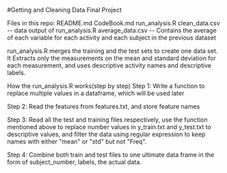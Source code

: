 #Getting and Cleaning Data Final Project

Files in this repo:
README.md
CodeBook.md
run_analysis.R 
clean_data.csv -- data output of run_analysis.R
average_data.csv -- Contains the average of each variable for each activity and each subject in the previous dataset

run_analysis.R merges the training and the test sets to create one data set. It Extracts only the measurements on the mean and standard deviation for each measurement, and uses descriptive activity names and descriptive labels. 

How the run_analysis.R works(step by step)
Step 1: 
Write a function to replace multiple values in a dataframe, which will be used later

Step 2:
Read the features from features.txt, and store feature names

Step 3:
Read all the test and training files respectively, use the function mentioned above to replace number values in y_train.txt and y_test.txt to descriptive values, and filter the data using regular expression to keep names with either "mean" or "std" but not "Freq".

Step 4:
Combine both train and test files to one ultimate data frame in the form of subject_number, labels, the actual data.
